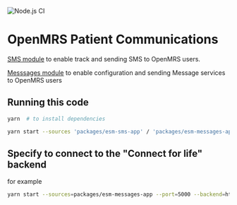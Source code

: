 ![Node.js CI](https://github.com/openmrs/openmrs-esm-patient-communications/workflows/Node.js%20CI/badge.svg)

# OpenMRS Patient Communications

[SMS module](https://github.com/johnsonandjohnson/openmrs-distro-cfl/wiki/Admin-SMS) to enable track and sending SMS to OpenMRS users.

[Messsages module](https://github.com/johnsonandjohnson/openmrs-distro-cfl/wiki/Admin-Messages) to enable configuration and sending Message services to OpenMRS users

## Running this code

```sh
yarn  # to install dependencies

yarn start --sources 'packages/esm-sms-app' / 'packages/esm-messages-app' # to run a specific application
```

## Specify to connect to the "Connect for life" backend

for example

```sh
yarn start --sources=packages/esm-messages-app --port=5000 --backend=https://demo.jnj.connect-for-life.org
```
